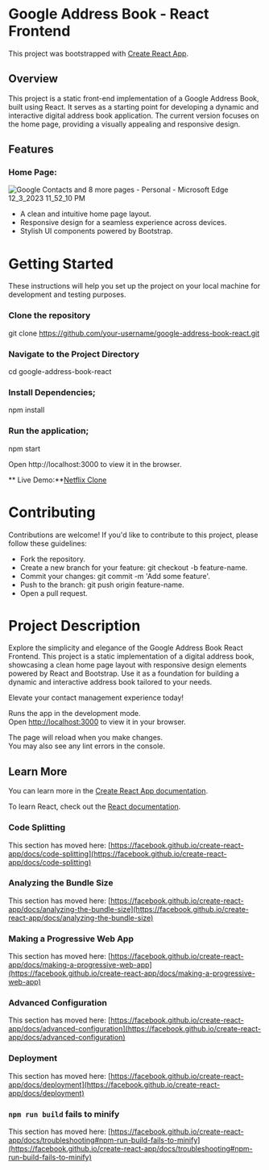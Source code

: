 # Google Address Book - React Frontend

This project was bootstrapped with [Create React App](https://github.com/facebook/create-react-app).

## Overview

This project is a static front-end implementation of a Google Address Book, built using React. It serves as a starting point for developing a dynamic and interactive digital address book application. The current version focuses on the home page, providing a visually appealing and responsive design.

## Features
### Home Page:
![Google Contacts and 8 more pages - Personal - Microsoft​ Edge 12_3_2023 11_52_10 PM](https://github.com/Muhammed-shamal/google-address-book-HomePage/assets/108850156/53e41d99-3d05-46ab-97d3-4d725e11c4cf)

* A clean and intuitive home page layout.
* Responsive design for a seamless experience across devices.
* Stylish UI components powered by Bootstrap.

# Getting Started

These instructions will help you set up the project on your local machine for development and testing purposes.

### Clone the repository
git clone https://github.com/your-username/google-address-book-react.git

### Navigate to the Project Directory
cd google-address-book-react

### Install Dependencies;
npm install

### Run the application;
npm start

Open http://localhost:3000 to view it in the browser.

 ** Live Demo:**[Netflix Clone](https://656d680fdb89ad0fbc416132--venerable-creponne-11d410.netlify.app/contacts)

# Contributing

Contributions are welcome! If you'd like to contribute to this project, please follow these guidelines:

* Fork the repository.
* Create a new branch for your feature: git checkout -b feature-name.
* Commit your changes: git commit -m 'Add some feature'.
* Push to the branch: git push origin feature-name.
* Open a pull request.


# Project Description

Explore the simplicity and elegance of the Google Address Book React Frontend. This project is a static implementation of a digital address book, showcasing a clean home page layout with responsive design elements powered by React and Bootstrap. Use it as a foundation for building a dynamic and interactive address book tailored to your needs.

Elevate your contact management experience today!

Runs the app in the development mode.\
Open [http://localhost:3000](http://localhost:3000) to view it in your browser.

The page will reload when you make changes.\
You may also see any lint errors in the console.

## Learn More

You can learn more in the [Create React App documentation](https://facebook.github.io/create-react-app/docs/getting-started).

To learn React, check out the [React documentation](https://reactjs.org/).

### Code Splitting

This section has moved here: [https://facebook.github.io/create-react-app/docs/code-splitting](https://facebook.github.io/create-react-app/docs/code-splitting)

### Analyzing the Bundle Size

This section has moved here: [https://facebook.github.io/create-react-app/docs/analyzing-the-bundle-size](https://facebook.github.io/create-react-app/docs/analyzing-the-bundle-size)

### Making a Progressive Web App

This section has moved here: [https://facebook.github.io/create-react-app/docs/making-a-progressive-web-app](https://facebook.github.io/create-react-app/docs/making-a-progressive-web-app)

### Advanced Configuration

This section has moved here: [https://facebook.github.io/create-react-app/docs/advanced-configuration](https://facebook.github.io/create-react-app/docs/advanced-configuration)

### Deployment

This section has moved here: [https://facebook.github.io/create-react-app/docs/deployment](https://facebook.github.io/create-react-app/docs/deployment)

### `npm run build` fails to minify

This section has moved here: [https://facebook.github.io/create-react-app/docs/troubleshooting#npm-run-build-fails-to-minify](https://facebook.github.io/create-react-app/docs/troubleshooting#npm-run-build-fails-to-minify)
